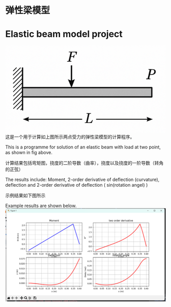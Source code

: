 # 弹性梁模型
# Elastic beam model project
![BeamModel.png](BeamModel.png)
这是一个用于计算如上图所示两点受力的弹性梁模型的计算程序。

This is a programme for solution of an elastic beam with load at two point, as shown in fig above.

计算结果包括弯矩图，挠度的二阶导数（曲率），挠度以及挠度的一阶导数（转角的正弦）

The results include: Moment, 2-order derivative of deflection (curvature), deflection and 2-order derivative of deflection ( sin(rotation angel) )

示例结果如下图所示

Example results are shown below.
![example.png](example.png)